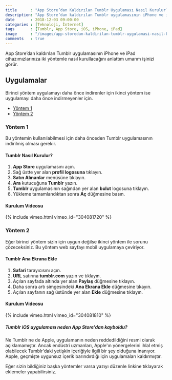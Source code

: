 ```yaml
--- 
title      : "App Store’dan Kaldırılan Tumblr Uygulaması Nasıl Kurulur?" 
description: "App Store’dan kaldırılan Tumblr uygulamasının iPhone ve iPad cihazımızlarınıza iki yöntemle nasıl kurullacağını anlattım umarım işinizi görür." 
date       : 2018-12-03 09:00:00 
categories : [Teknoloji, İnternet] 
tags       : [Tumblr, App Store, iOS, iPhone, iPad] 
image      : "/images/app-storedan-kaldirilan-tumblr-uygulamasi-nasil-kurulur.png" 
comments   : true 
--- 
```


App Store’dan kaldırılan Tumblr uygulamasının iPhone ve iPad cihazımızlarınıza iki yöntemle nasıl kurullacağını anlattım umarım işinizi görür. 

## Uygulamalar

Birinci yöntem uygulamayı daha önce indirenler için ikinci yöntem ise uygulamayı daha önce indirmeyenler için. 

- [Yöntem 1](#yöntem-1)
- [Yöntem 2](#yöntem-2)

### Yöntem 1

Bu yöntemin kullanılabilmesi için daha önceden Tumblr uygulamasının indirilmiş olması gerekir. 

#### Tumblr Nasıl Kurulur?

1. **App Store** uygulamasını açın.
2. Sağ üstte yer alan **profil logosuna** tıklayın.
3. **Satın Alınanlar** menüsüne tıklayın. 
4. **Ara** kutucuğuna **Tumblr** yazın.
5. **Tumblr** uygulamasının sağından yer alan **bulut** logosuna tıklayın.
6. Yükleme tamamlandıktan sonra **Aç** düğmesine basın. 

#### Kurulum Videosu 

{% include vimeo.html vimeo_id="304081720" %}

### Yöntem 2

Eğer birinci yöntem sizin için uygun değilse ikinci yöntem ile sorunu çözeceksiniz. Bu yöntem web sayfayı mobil uygulamaya çeviriyor.  

#### Tumblr Ana Ekrana Ekle

1. **Safari** tarayıcısını açın. 
2. **URL** satırına **tumblr.com** yazın ve tıklayın.
3. Açılan sayfada altında yer alan **Paylaş** düğmesine tıklayın.
4. Daha sonra artı simgesindeki **Ana Ekrana Ekle** düğmesine tıkayın.
5. Açılan sayfanın sağ üstünde yer alan **Ekle** düğmesine tıklayın. 

#### Kurulum Videosu 

{% include vimeo.html vimeo_id="304081810" %}

##### Tumblr iOS uygulaması neden App Store'dan kayboldu?

Ne Tumblr ne de Apple, uygulamanın neden reddedildiğini resmi olarak açıklamamıştır. Ancak endüstri uzmanları, Apple'ın yönergelerini ihlal etmiş olabilecek Tumblr'daki yetişkin içeriğiyle ilgili bir şey olduğuna inanıyor. Apple, geçmişte uygunsuz içerik barındırdığı için uygulamaları kaldırmıştır.

Eğer sizin bildiğiniz başka yöntemler varsa yazıyı düzenle linkine tıklayarak eklemeler yapabilirsiniz.
